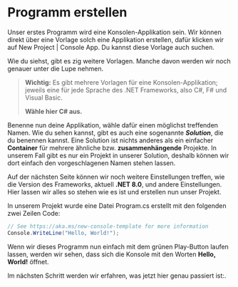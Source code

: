 # Programm erstellen

Unser erstes Programm wird eine Konsolen-Applikation sein. Wir können direkt über eine Vorlage solch eine Applikation erstellen, dafür klicken wir 
auf <ui-path>New Project | Console App</ui-path>. Du kannst diese Vorlage auch suchen. 

Wie du siehst, gibt es zig weitere Vorlagen. Manche davon werden wir noch genauer unter die Lupe nehmen.

> **Wichtig:** Es gibt mehrere Vorlagen für eine Konsolen-Applikation; jeweils eine für jede Sprache des .NET Frameworks, also C#, F# und Visual Basic.
>
> **Wähle hier C# aus.**

Benenne nun deine Applikation, wähle dafür einen möglichst treffenden Namen. Wie du sehen kannst, gibt es auch eine sogenannte _**Solution**_, die du 
benennen kannst. Eine Solution ist nichts anderes als ein einfacher **Container** für mehrere ähnliche bzw. **zusammenhängende** Projekte. In unserem 
Fall gibt es nur ein Projekt in unserer Solution, deshalb können wir dort einfach den vorgeschlagenen Namen stehen lassen.

Auf der nächsten Seite können wir noch weitere Einstellungen treffen, wie die Version des Frameworks, aktuell **.NET 8.0**, und andere Einstellungen. 
Hier lassen wir alles so stehen wie es ist und erstellen nun unser Projekt.

In unserem Projekt wurde eine Datei <path>Program.cs</path> erstellt mit den folgenden zwei Zeilen Code: 

```C#
// See https://aka.ms/new-console-template for more information
Console.WriteLine("Hello, World!");
```

Wenn wir dieses Programm nun einfach mit dem grünen Play-Button laufen lassen, werden wir sehen, dass sich die Konsole mit den Worten **Hello, 
World!** öffnet.

Im nächsten Schritt werden wir erfahren, was jetzt hier genau passiert ist:[](Struktur-eines-Programms.md).